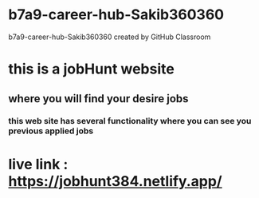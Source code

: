 # b7a9-career-hub-Sakib360360
b7a9-career-hub-Sakib360360 created by GitHub Classroom

# this is a jobHunt website 
## where you will find your desire jobs
### this web site has several functionality where you can see you previous applied jobs 

# live link : https://jobhunt384.netlify.app/
